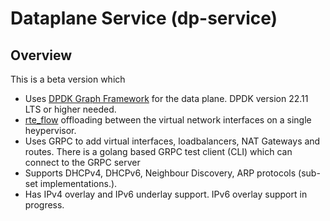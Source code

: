 # Dataplane Service (dp-service)

## Overview
This is a beta version which
- Uses [DPDK Graph Framework](https://doc.dpdk.org/guides/prog_guide/graph_lib.html) for the data plane. DPDK version 22.11 LTS or higher needed.
- [rte_flow](https://doc.dpdk.org/guides/prog_guide/rte_flow.html) offloading between the virtual network interfaces on a single heypervisor.
- Uses GRPC to add virtual interfaces, loadbalancers, NAT Gateways and routes. There is a golang based GRPC
test client (CLI) which can connect to the GRPC server
- Supports DHCPv4, DHCPv6, Neighbour Discovery, ARP protocols (sub-set implementations.).
- Has IPv4 overlay and IPv6 underlay support. IPv6 overlay support in progress.
